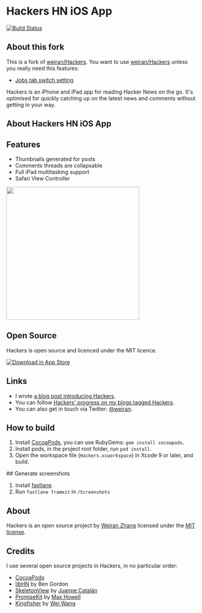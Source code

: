 # Hackers HN iOS App

[![Build Status](https://travis-ci.org/ivmos/Hackers.svg?branch=master)](https://travis-ci.org/ivmos/Hackers)

## About this fork

This is a fork of [weiran/Hackers](https://github.com/weiran/Hackers). You want to use [weiran/Hackers](https://github.com/weiran/Hackers) unless you really need this features:
* [Jobs tab switch setting](https://github.com/ivmos/Hackers/pull/1)

Hackers is an iPhone and iPad app for reading Hacker News on the go. It's optimised for quickly catching up on the latest news and comments without getting in your way.

## About Hackers HN iOS App

## Features

* Thumbnails generated for posts
* Comments threads are collapsable
* Full iPad multitasking support
* Safari View Controller

<img src="https://github.com/weiran/Hackers/raw/master/Screenshots/iPhoneX_Ultimate_framed.png" width="350">

## Open Source

Hackers is open source and licenced under the MIT licence.

[![Download in App Store][3]][2]

[2]: https://itunes.apple.com/gb/app/hackers-hacker-news-reading/id603503901?at=11l4G8&ct=github
[3]: http://i.imgur.com/oRdf2WM.png

## Links

* I wrote [a blog post introducing Hackers](http://weiran.co/blog/2013/3/hackers-a-hacker-news-app-for-iphone). 
* You can follow [Hackers' progress on my blogs tagged Hackers](http://weiran.co/?tag=hackers).
* You can also get in touch via Twitter: [@weiran](https://twitter.com/weiran).

## How to build

1. Install [CocoaPods](https://cocoapods.org), you can use RubyGems: `gem install cocoapods`.
2. Install pods, in the project root folder, run `pod install`.
3. Open the workspace file (`Hackers.xcworkspace`) in Xcode 9 or later, and build.

## Generate screenshots

1. Install [fastlane](https://fastlane.tools).
2. Run `fastlane frameit` in `/Screenshots`

## About

Hackers is an open source project by [Weiran Zhang](http://weiran.co) licensed under the [MIT license](http://opensource.org/licenses/MIT).

## Credits

I use several open source projects in Hackers, in no particular order:

* [CocoaPods](https://github.com/CocoaPods/CocoaPods)
* [libHN](https://github.com/bennyguitar/libHN) by Ben Gordon
* [SkeletonView](https://github.com/Juanpe/SkeletonView) by [Juanpe Catalán](https://github.com/Juanpe)
* [PromiseKit](https://github.com/mxcl/PromiseKit) by [Max Howell](https://github.com/mxcl)
* [Kingfisher](https://github.com/onevcat/Kingfisher) by [Wei Wang](https://github.com/onevcat)
